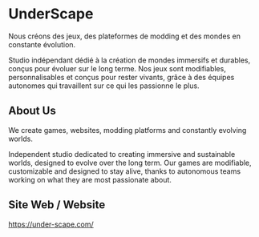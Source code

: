 
# UnderScape

Nous créons des jeux, des plateformes de modding et des mondes en constante évolution.

Studio indépendant dédié à la création de mondes immersifs et durables, conçus pour évoluer sur le long terme. Nos jeux sont modifiables, personnalisables et conçus pour rester vivants, grâce à des équipes autonomes qui travaillent sur ce qui les passionne le plus.

## About Us

We create games, websites, modding platforms and constantly evolving worlds.

Independent studio dedicated to creating immersive and sustainable worlds, designed to evolve over the long term. Our games are modifiable, customizable and designed to stay alive, thanks to autonomous teams working on what they are most passionate about.

## Site Web / Website

https://under-scape.com/
